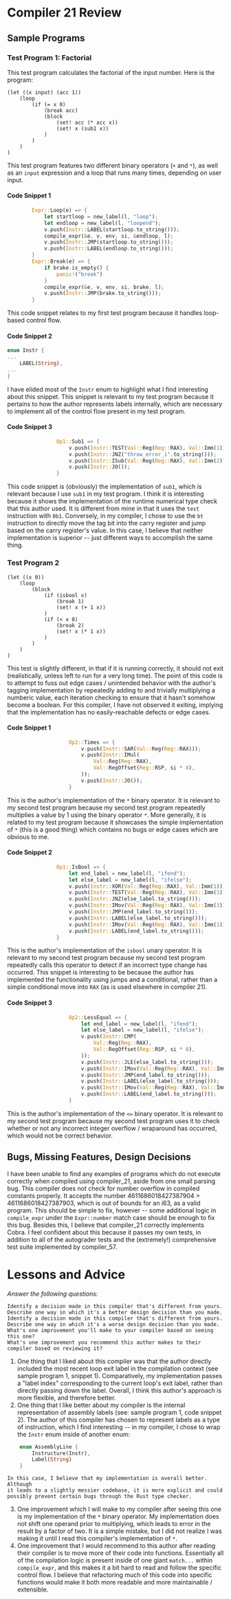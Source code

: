 # Compiler 21 Review

## Sample Programs

### Test Program 1: Factorial
This test program calculates the factorial of the input number. Here is the
program:
```
(let ((x input) (acc 1))
    (loop
        (if (= x 0)
            (break acc)
            (block
                (set! acc (* acc x))
                (set! x (sub1 x))
            )
        )
    )
)
```
This test program features two different binary operators (`+` and `*`), as well
as an `input` expression and a loop that runs many times, depending on user
input.

#### Code Snippet 1
```rust
        Expr::Loop(e) => {
            let startloop = new_label(l, "loop");
            let endloop = new_label(l, "loopend");
            v.push(Instr::LABEL(startloop.to_string()));
            compile_expr(&e, v, env, si, &endloop, l);
            v.push(Instr::JMP(startloop.to_string()));
            v.push(Instr::LABEL(endloop.to_string()));
        }
        Expr::Break(e) => {
            if brake.is_empty() {
                panic!("break")
            }
            compile_expr(&e, v, env, si, brake, l);
            v.push(Instr::JMP(brake.to_string()));
        }
```
This code snippet relates to my first test program because it handles loop-based
control flow. 


#### Code Snippet 2
```rust
enum Instr {
...
    LABEL(String),
...
}
```
I have elided most of the `Instr` enum to highlight what I find interesting
about this snippet. This snippet is relevant to my test program because it
pertains to how the author represents labels internally, which are necessary to implement
all of the control flow present in my test program.

#### Code Snippet 3
```rust
                Op1::Sub1 => {
                    v.push(Instr::TEST(Val::Reg(Reg::RAX), Val::Imm(1))); // need this if assignment operators contains both
                    v.push(Instr::JNZ("throw_error_i".to_string()));
                    v.push(Instr::ISub(Val::Reg(Reg::RAX), Val::Imm(2)));
                    v.push(Instr::JO());
                }
```
This code snippet is (obviously) the implementation of `sub1`, which is relevant
because I use `sub1` in my test program. I think it is interesting because it
shows the implementation of the runtime numerical type check that this author
used. It is different from mine in that it uses the `test` instruction with `0b1`.
Conversely, in my compiler, I chose to use the `bt` instruction to directly move
the tag bit into the carry register and jump based on the carry register's
value. In this case, I believe that neither implementation is superior -- just
different ways to accomplish the same thing.


### Test Program 2
```
(let ((x 0))
    (loop
        (block 
            (if (isbool x)
                (break 1)
                (set! x (+ 1 x))
            )
            (if (< x 0)
                (break 2)
                (set! x (* 1 x))
            )
        )
    )
)
```
This test is slightly different, in that if it is running correctly, it should
not exit (realistically, unless left to run for a very long time). The point of
this code is to attempt to fuss out edge cases / unintended behavior with the
author's tagging implementation by repeatedly adding to and trivially
multiplying a numberic value, each iteration checking to ensure that it hasn't
somehow become a boolean. For this compiler, I have not observed it exiting,
implying that the implementation has no easily-reachable defects or edge cases.

#### Code Snippet 1
```rust
                    Op2::Times => {
                        v.push(Instr::SAR(Val::Reg(Reg::RAX)));
                        v.push(Instr::IMul(
                            Val::Reg(Reg::RAX),
                            Val::RegOffset(Reg::RSP, si * 8),
                        ));
                        v.push(Instr::JO());
                    }
```
This is the author's implementation of the `*` binary operator. It is relevant
to my second test program because my second test program repeatedly multiplies a
value by 1 using the binary operator `*`. More generally, it is related to my
test program because it showcases the simple implementation of `*` (this is a
good thing) which contains no bugs or edge cases which are obvious to me.


#### Code Snippet 2
```rust
                Op1::IsBool => {
                    let end_label = new_label(l, "ifend");
                    let else_label = new_label(l, "ifelse");
                    v.push(Instr::XOR(Val::Reg(Reg::RAX), Val::Imm(1)));
                    v.push(Instr::TEST(Val::Reg(Reg::RAX), Val::Imm(1)));
                    v.push(Instr::JNZ(else_label.to_string()));
                    v.push(Instr::IMov(Val::Reg(Reg::RAX), Val::Imm(3)));
                    v.push(Instr::JMP(end_label.to_string()));
                    v.push(Instr::LABEL(else_label.to_string()));
                    v.push(Instr::IMov(Val::Reg(Reg::RAX), Val::Imm(1)));
                    v.push(Instr::LABEL(end_label.to_string()));
                }
```
This is the author's implementation of the `isbool` unary operator. It is
relevant to my second test program because my second test program repeatedly
calls this operator to detect if an incorrect type change has occurred. This
snippet is interesting to be because the author has implemented the
functionality using jumps and a conditional, rather than a simple conditional
move into `RAX` (as is used elsewhere in compiler 21).


#### Code Snippet 3
```rust
                    Op2::LessEqual => {
                        let end_label = new_label(l, "ifend");
                        let else_label = new_label(l, "ifelse");
                        v.push(Instr::CMP(
                            Val::Reg(Reg::RAX),
                            Val::RegOffset(Reg::RSP, si * 8),
                        ));
                        v.push(Instr::JLE(else_label.to_string()));
                        v.push(Instr::IMov(Val::Reg(Reg::RAX), Val::Imm(1)));
                        v.push(Instr::JMP(end_label.to_string()));
                        v.push(Instr::LABEL(else_label.to_string()));
                        v.push(Instr::IMov(Val::Reg(Reg::RAX), Val::Imm(3)));
                        v.push(Instr::LABEL(end_label.to_string()));
                    }
```
This is the author's implementation of the `<=` binary operator. It is relevant
to my second test program because my second test program uses it to check
whether or not any incorrect integer overflow / wraparound has occurred, which
would not be correct behavior.


## Bugs, Missing Features, Design Decisions

I have been unable to find any examples of programs which do not execute
correctly when compiled using compiler_21, aside from one small parsing bug.
This compiler does not check for number overflow in compiled constants properly.
It accepts the number 4611686018427387904 > 4611686018427387903, which is out of
bounds for an i63, as a valid program. This should be simple to fix, however --
some additional logic in `compile_expr` under the `Expr::number` match case
should be enough to fix this bug. Besides this, I believe that compiler_21
correctly implements Cobra. I feel confident about this because it passes my own
tests, in addition to all of the autograder tests and the (extremely!) comprehensive 
test suite implemented by compiler_57.


# Lessons and Advice

*Answer the following questions:*

    Identify a decision made in this compiler that's different from yours. Describe one way in which it's a better design decision than you made.
    Identify a decision made in this compiler that's different from yours. Describe one way in which it's a worse design decision than you made.
    What's one improvement you'll make to your compiler based on seeing this one?
    What's one improvement you recommend this author makes to their compiler based on reviewing it?

1. One thing that I liked about this compiler was that the author directly
    included the most recent loop exit label in the compilation context (see
    sample program 1, snippet 1). Comparatively, my implementation passes a
    "label index" corresponding to the current loop's exit label, rather than
    directly passing down the label. Overall, I think this author's approach is
    more flexible, and therefore better.
2. One thing that I like better about my compiler is the internal representation
    of assembly labels (see: sample program 1, code snippet 2). The author of
    this compiler has chosen to represent labels as a type of instruction, which
    I find interesting -- in my compiler, I chose to wrap the `Instr` enum inside
    of another enum: 
```rust
    enum AssemblyLine {
        Instructure(Instr), 
        Label(String)
    } 
```
    In this case, I believe that my implementation is overall better. Although
    it leads to a slightly messier codebase, it is more explicit and could
    possibly prevent certain bugs through the Rust type checker.
3. One improvement which I will make to my compiler after seeing this one is my
    implementation of the `*` binary operator. My implementation does not shift
    one operand prior to multiplying, which leads to error in the result by a
    factor of two. It is a simple mistake, but I did not realize I was making it
    until I read this compiler's implementation of `*`.
4. One improvement that I would recommend to this author after reading their
    compiler is to move more of their code into functions. Essentially all of the
    compilation logic is present inside of one giant `match...` within
    `compile_expr`, and this makes it a bit hard to read and follow the specific
    control flow. I believe that refactoring much of this code into specific
    functions would make it both more readable and more maintainable /
    extensible.

